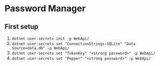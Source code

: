 # Password Manager

## First setup
1. ```dotnet user-secrets init -p WebApi/```
2. ```dotnet user-secrets set "ConnectionStrings:SQLite" "Data Source=data.db" -p WebApi/```
3. ```dotnet user-secrets set "TokenKey" "<strong password>" -p WebApi/```
4. ```dotnet user-secrets set "Pepper" "<strong password>" -p WebApi/```
